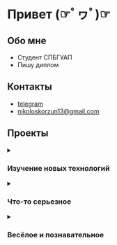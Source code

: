 # Привет (☞ﾟヮﾟ)☞

## Обо мне
- Студент СПБГУАП
- Пишу диплом

## Контакты
- [telegram](https://t.me/devblog_by_nikolay)
- nikoloskorzun13@gmail.com

## Проекты
<details>
<summary><h3>Изучение новых технологий</h3></summary>
##### [Попытка посмотреть на php и js](https://github.com/nikoloskorzun/prj)
  Веб страница с динамически изменяемым контентов без обновлений страницы.
##### [Попытка посмотреть на php и js №2](https://github.com/nikoloskorzun/site)
  Абсурдно нерациональный подход (использование AJAX везде, применение одностраничного подхода) позволил увидеть и проанализировать различные стороны web-разработки
</details>

<details>
<summary><h3>Что-то серьезное</h3></summary>
##### [Курсовая по компьютерной графике](https://github.com/nikoloskorzun/KG1)
  3d отрисовка разноцветных фигур с возможностью использовать источники света и различные поверхности для теней
##### [Кодек Хэмминга](https://github.com/nikoloskorzun/Hamming_extended_codec_bin)
  Кодер и декодер расширенного и обычного кода Хэмминга. Написан с оптимизацией по памяти для возможности запускать для испраления ошибок при связи двух ардуинок
##### [Моделирование сети Петри](https://github.com/nikoloskorzun/petri_net)
  Сети Петри - мощный метод моделирования дискретных систем. Эта программа упрощает процесс выполнения сети. 
##### [Графы и сети](https://github.com/nikoloskorzun/evm1)
  Написанная на коленке программа необходимая для исследования потоков по сети (графу) с помощью разных алгоритмов, таких как Форда-Фалкерсона и Флойда — Уоршелла
</details>

<details>
<summary><h3>Весёлое и познавательное</h3></summary>
##### [Сравнение операций для разных типов данных](https://github.com/nikoloskorzun/ECM_kurs)
  Консольная программа которая позволяет сравнить скорость выполнения разных операций(+, -, *, /, ^, ... etc) для разных целочисленных типов данных. Программа написана на встроенном(inline) ассемблере.  
##### [Использование CPUID](https://github.com/nikoloskorzun/b1_s)
  Простая программа выводящая информацию в человеко читаемом виде доступную к получению с помощью CPUID. 
##### [Crackme](https://github.com/nikoloskorzun/crackme)
  Склад решенных головоломок 
</details>
